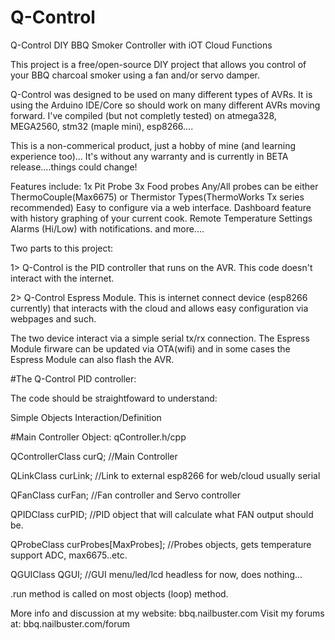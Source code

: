 # Q-Control
Q-Control DIY BBQ Smoker Controller with iOT Cloud Functions

This project is a free/open-source DIY project that allows you control of your BBQ charcoal smoker using a fan and/or servo damper.

Q-Control was designed to be used on many different types of AVRs.  It is using the Arduino IDE/Core so should work on many different AVRs moving forward. I've compiled (but not completly tested) on atmega328, MEGA2560, stm32 (maple mini), esp8266....

This is a non-commerical product, just a hobby of mine (and learning experience too)...  It's without any warranty and is currently in BETA release....things could change!

Features include:
    1x Pit Probe 
    3x Food probes
    Any/All probes can be either ThermoCouple(Max6675) or Thermistor Types(ThermoWorks Tx series recommended)
    Easy to configure via a web interface.
    Dashboard feature with history graphing of your current cook.
    Remote Temperature Settings
    Alarms (Hi/Low) with notifications.
    and more....
    
Two parts to this project:  

1> Q-Control is the PID controller that runs on the AVR.  This code doesn't interact with the internet.

2> Q-Control Espress Module.  This is internet connect device (esp8266 currently) that interacts with the cloud and allows easy configuration via webpages and such.

The two device interact via a simple serial tx/rx connection.  The Espress Module firware can be updated via OTA(wifi) and in some cases the Espress Module can also flash the AVR.

#The Q-Control PID controller:

The code should be straightfoward to understand:  

Simple Objects Interaction/Definition

#Main Controller Object:  qController.h/cpp

 QControllerClass		curQ;  //Main Controller
 
 QLinkClass			curLink;  //Link to external esp8266 for web/cloud usually serial
 
 QFanClass			curFan;   //Fan controller and Servo controller
 
 QPIDClass			curPID;   //PID object that will calculate what FAN output should be.
 
 QProbeClass			curProbes[MaxProbes];  //Probes objects, gets temperature support ADC, max6675..etc.
 
 QGUIClass			QGUI;     //GUI menu/led/lcd headless for now, does nothing...  
 

.run method is called on most objects (loop) method.  

More info and discussion at my website:  bbq.nailbuster.com
Visit my forums at:  bbq.nailbuster.com/forum






    
    
    

